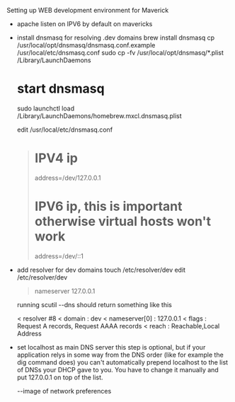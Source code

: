 Setting up WEB development environment for Maverick

- apache listen on IPV6 by default on mavericks
- install dnsmasq for resolving .dev domains
  	brew install dnsmasq
   	cp /usr/local/opt/dnsmasq/dnsmasq.conf.example /usr/local/etc/dnsmasq.conf
   	sudo cp -fv /usr/local/opt/dnsmasq/*.plist /Library/LaunchDaemons

   	# start dnsmasq
   	sudo launchctl load /Library/LaunchDaemons/homebrew.mxcl.dnsmasq.plist	

   	edit /usr/local/etc/dnsmasq.conf

	> # IPV4 ip
	> address=/dev/127.0.0.1
	> # IPV6 ip, this is important otherwise virtual hosts won't work
	> address=/dev/::1

- add resolver for dev domains
  	touch /etc/resolver/dev
  	edit /etc/resolver/dev

  	> nameserver 127.0.0.1

  	running scutil --dns should return something like this

	< resolver #8
	< domain   : dev
	< nameserver[0] : 127.0.0.1
	< flags    : Request A records, Request AAAA records
	< reach    : Reachable,Local Address  	

- set localhost as main DNS server
	this step is optional, but if your application relys in some way from the DNS
	order (like for example the dig command does) you can't automatically prepend
	localhost to the list of DNSs your DHCP gave to you.
	You have to change it manually and put 127.0.0.1 on top of the list.

	--image of network preferences

